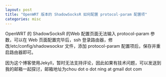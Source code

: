 ```yaml
---
layout: post
title: "OpenWRT 版本的 ShadowSocksR 如何配置 protocol-param 配置项"
categories: misc
---
```


OpenWRT 的 ShadowSocksR 的Web 配置页面无法输入 protocol-param 参数，可以在 Web 页面配置完毕后，ssh 登录路由器，修改/etc/config/shadowsocksr 文件，添加 protocol-param 配置项后，保存并重启路由器即可。


因为这个博客使用Jekyll，暂时无法支持评论，因此如果有技术问题，可以发送到我的邮箱一起探讨，邮箱地址为chou dot o dot ning at gmail dot com  

